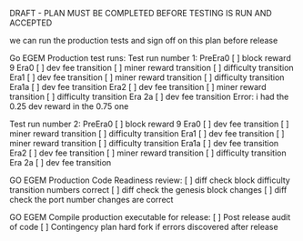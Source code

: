 DRAFT - PLAN MUST BE COMPLETED BEFORE TESTING IS RUN AND ACCEPTED

we can run the production tests and sign off on this plan before release

Go EGEM Production test runs:
Test run number 1:
PreEra0 	[ ] block reward 9
Era0 		[ ] dev fee transition [ ] miner reward transition [ ] difficulty transition
Era1		[ ] dev fee transition [ ] miner reward transition [ ] difficulty transition
Era1a 		[ ] dev fee transition
Era2 		[ ] dev fee transition [ ] miner reward transition [ ] difficulty transition
Era 2a 		[ ] dev fee transition
Error: i had the 0.25 dev reward in the 0.75 one

Test run number 2:
PreEra0 	[ ] block reward 9
Era0 		[ ] dev fee transition [ ] miner reward transition [ ] difficulty transition
Era1 		[ ] dev fee transition [ ] miner reward transition [ ] difficulty transition
Era1a 		[ ] dev fee transition
Era2 		[ ] dev fee transition [ ] miner reward transition [ ] difficulty transition
Era 2a 		[ ] dev fee transition


GO EGEM Production Code Readiness review:
[ ] diff check block difficulty transition numbers correct
[ ] diff check the genesis block changes
[ ] diff check the port number changes are correct


GO EGEM Compile production executable for release:
[ ] Post release audit of code
[ ] Contingency plan hard fork if errors discovered after release
